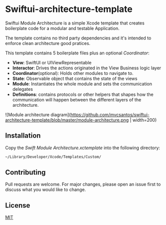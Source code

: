 
# Swiftui-architecture-template

Swiftui Module Architecture is a simple Xcode template that creates boilerplate code for a modular and testable Application.

The template contains no third party dependencies and it's intended to enforce clean architecture good pratices.

This template contains 5 boilerplate files plus an optional *Coordinator*: 

* __View__: SwiftUI or UIViewRepresentable  
* __Interactor__: Drives the actions originated in the View Business logic layer
* __Coordinator__(optional): Holds other modules to navigate to.
* __State__: Observable object that contains the state of the views
* __Module__: Instantiates the whole module and sets the communication delegates
* __Definitions__: contains protocols or other helpers that shapes how the communication will happen between the different layers of the architecture. 

![Module architecture diagram](https://github.com/mvcsantos/swiftui-architecture-template/blob/master/module-architecture.png | width=200)


## Installation

Copy the *Swift Module Architecture.xctemplate* into the following directory:

```bash
~/Library/Developer/Xcode/Templates/Custom/
```


## Contributing
Pull requests are welcome. For major changes, please open an issue first to discuss what you would like to change.


## License
[MIT](https://choosealicense.com/licenses/mit/)
